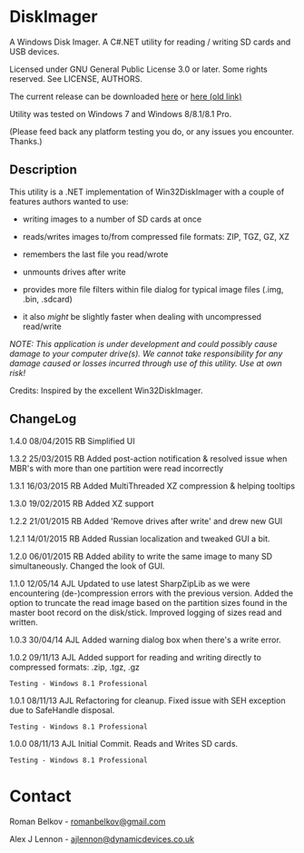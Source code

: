 DiskImager
==========

A Windows Disk Imager. A C#.NET utility for reading / writing SD cards and USB devices.

Licensed under GNU General Public License 3.0 or later.
Some rights reserved. See LICENSE, AUTHORS.

The current release can be downloaded [here](https://github.com/RomanBelkov/DiskImager/releases)
or [here (old link)](http://www.dynamicdevices.co.uk/downloads/DiskImager.Installer.msi)

Utility was tested on Windows 7 and Windows 8/8.1/8.1 Pro.

(Please feed back any platform testing you do, or any issues you encounter. Thanks.)

## Description ##
This utility is a .NET implementation of Win32DiskImager with a couple of features authors wanted to use:

- writing images to a number of SD cards at once

- reads/writes images to/from compressed file formats: ZIP, TGZ, GZ, XZ

- remembers the last file you read/wrote 

- unmounts drives after write

- provides more file filters within file dialog for typical image files (.img, .bin, .sdcard)

- it also *might* be slightly faster when dealing with uncompressed read/write

*NOTE: This application is under development and could possibly cause damage to your computer drive(s). We cannot take responsibility for any damage caused or losses incurred through use of this utility. Use at own risk!*

Credits: Inspired by the excellent Win32DiskImager.

## ChangeLog ##

1.4.0 08/04/2015 RB Simplified UI

1.3.2 25/03/2015 RB Added post-action notification & resolved issue when MBR's with more than one partition were read incorrectly

1.3.1 16/03/2015 RB Added MultiThreaded XZ compression & helping tooltips

1.3.0 19/02/2015 RB Added XZ support

1.2.2 21/01/2015 RB Added 'Remove drives after write' and drew new GUI

1.2.1 14/01/2015 RB Added Russian localization and tweaked GUI a bit.

1.2.0 06/01/2015 RB Added ability to write the same image to many SD simultaneously. Changed the look of GUI. 
	

1.1.0	12/05/14	AJL		Updated to use latest SharpZipLib as we were encountering (de-)compression errors with the previous version.
							Added the option to truncate the read image based on the partition sizes found in the master boot record on the disk/stick.
							Improved logging of sizes read and written.

1.0.3	30/04/14	AJL		Added warning dialog box when there's a write error.

1.0.2	09/11/13	AJL		Added support for reading and writing directly to compressed formats: .zip, .tgz, .gz

	Testing - Windows 8.1 Professional

1.0.1	08/11/13	AJL		Refactoring for cleanup. Fixed issue with SEH exception due to SafeHandle disposal.

	Testing - Windows 8.1 Professional

1.0.0	08/11/13	AJL		Initial Commit. Reads and Writes SD cards.

	Testing - Windows 8.1 Professional

Contact
=======
Roman Belkov  - romanbelkov@gmail.com

Alex J Lennon - ajlennon@dynamicdevices.co.uk
